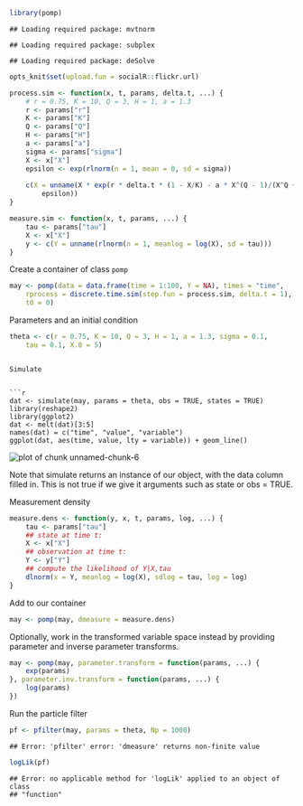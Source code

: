 


```r
library(pomp)
```

```
## Loading required package: mvtnorm
```

```
## Loading required package: subplex
```

```
## Loading required package: deSolve
```

```r
opts_knit$set(upload.fun = socialR::flickr.url)
```




```r
process.sim <- function(x, t, params, delta.t, ...) {
    # r = 0.75, K = 10, Q = 3, H = 1, a = 1.3
    r <- params["r"]
    K <- params["K"]
    Q <- params["Q"]
    H <- params["H"]
    a <- params["a"]
    sigma <- params["sigma"]
    X <- x["X"]
    epsilon <- exp(rlnorm(n = 1, mean = 0, sd = sigma))
    
    c(X = unname(X * exp(r * delta.t * (1 - X/K) - a * X^(Q - 1)/(X^Q + H^Q)) * 
        epsilon))
}
```



```r
measure.sim <- function(x, t, params, ...) {
    tau <- params["tau"]
    X <- x["X"]
    y <- c(Y = unname(rlnorm(n = 1, meanlog = log(X), sd = tau)))
}
```


Create a container of class `pomp`


```r
may <- pomp(data = data.frame(time = 1:100, Y = NA), times = "time", 
    rprocess = discrete.time.sim(step.fun = process.sim, delta.t = 1), rmeasure = measure.sim, 
    t0 = 0)
```



Parameters and an initial condition






```r
theta <- c(r = 0.75, K = 10, Q = 3, H = 1, a = 1.3, sigma = 0.1, 
    tau = 0.1, X.0 = 5)
```

```

Simulate


```r
dat <- simulate(may, params = theta, obs = TRUE, states = TRUE)
library(reshape2)
library(ggplot2)
dat <- melt(dat)[3:5]
names(dat) = c("time", "value", "variable")
ggplot(dat, aes(time, value, lty = variable)) + geom_line()
```

![plot of chunk unnamed-chunk-6](http://farm9.staticflickr.com/8252/8576510722_aa95db3a10_o.png) 


Note that simulate returns an instance of our object, with the data column filled in.  This is not true if we give it arguments such as state or obs = TRUE.  

Measurement density


```r
measure.dens <- function(y, x, t, params, log, ...) {
    tau <- params["tau"]
    ## state at time t:
    X <- x["X"]
    ## observation at time t:
    Y <- y["Y"]
    ## compute the likelihood of Y|X,tau
    dlnorm(x = Y, meanlog = log(X), sdlog = tau, log = log)
}
```


Add to our container


```r
may <- pomp(may, dmeasure = measure.dens)
```





Optionally, work in the transformed variable space instead by providing parameter and inverse parameter transforms.  


```r
may <- pomp(may, parameter.transform = function(params, ...) {
    exp(params)
}, parameter.inv.transform = function(params, ...) {
    log(params)
})
```


Run the particle filter


```r
pf <- pfilter(may, params = theta, Np = 1000)
```

```
## Error: 'pfilter' error: 'dmeasure' returns non-finite value
```

```r
logLik(pf)
```

```
## Error: no applicable method for 'logLik' applied to an object of class
## "function"
```






